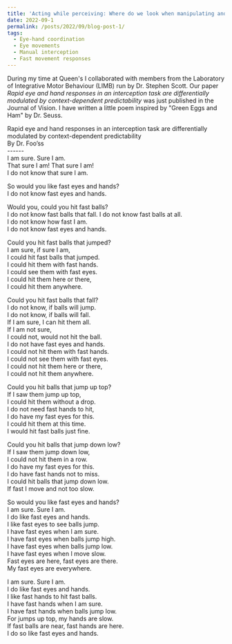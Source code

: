```yaml
---
title: 'Acting while perceiving: Where do we look when manipulating and monitoring the environment in parallel?'
date: 2022-09-1
permalink: /posts/2022/09/blog-post-1/
tags:
  - Eye-hand coordination
  - Eye movements
  - Manual interception
  - Fast movement responses
---
```


During my time at Queen's I collaborated with members from the Laboratory of Integrative Motor Behaviour (LIMB) run by Dr. Stephen Scott. Our paper  <i>Rapid eye and hand responses in an interception task are differentially modulated by context-dependent predictability</i> was just published in the Journal of Vision. I have written a little poem inspired by "Green Eggs and Ham" by Dr. Seuss.

Rapid eye and hand responses in an interception task are differentially modulated by context-dependent predictability <br/>
By Dr. Foo’ss <br/>
------ <br/>
I am sure. Sure I am. <br/>
That sure I am! That sure I am!  <br/>
I do not know that sure I am. <br/> 

So would you like fast eyes and hands? <br/>
I do not know fast eyes and hands. <br/>

Would you, could you hit fast balls? <br/>
I do not know fast balls that fall.
I do not know fast balls at all. <br/>
I do not know how fast I am. <br/>
I do not know fast eyes and hands. <br/>

Could you hit fast balls that jumped? <br/>
I am sure, if sure I am, <br/>
I could hit fast balls that jumped. <br/>
I could hit them with fast hands. <br/>
I could see them with fast eyes. <br/>
I could hit them here or there, <br/>
I could hit them anywhere. <br/>

Could you hit fast balls that fall? <br/>
I do not know, if balls will jump. <br/>
I do not know, if balls will fall. <br/>
If I am sure, I can hit them all. <br/>
If I am not sure, <br/>
I could not, would not hit the ball. <br/>
I do not have fast eyes and hands. <br/>
I could not hit them with fast hands. <br/>
I could not see them with fast eyes. <br/>
I could not hit them here or there, <br/>
I could not hit them anywhere. <br/>

Could you hit balls that jump up top? <br/>
If I saw them jump up top, <br/>
I could hit them without a drop. <br/>
I do not need fast hands to hit, <br/>
I do have my fast eyes for this. <br/>
I could hit them at this time. <br/>
I would hit fast balls just fine. <br/>

Could you hit balls that jump down low? <br/>
If I saw them jump down low, <br/>
I could not hit them in a row. <br/>
I do have my fast eyes for this. <br/>
I do have fast hands not to miss. <br/>
I could hit balls that jump down low. <br/>
If fast I move and not too slow. <br/>

So would you like fast eyes and hands? <br/>
I am sure. Sure I am. <br/>
I do like fast eyes and hands. <br/>
I like fast eyes to see balls jump. <br/>
I have fast eyes when I am sure. <br/>
I have fast eyes when balls jump high. <br/>
I have fast eyes when balls jump low. <br/>
I have fast eyes when I move slow. <br/>
Fast eyes are here, fast eyes are there. <br/>
My fast eyes are everywhere. <br/>

I am sure. Sure I am. <br/>
I do like fast eyes and hands. <br/>
I like fast hands to hit fast balls. <br/>
I have fast hands when I am sure. <br/>
I have fast hands when balls jump low. <br/>
For jumps up top, my hands are slow. <br/>
If fast balls are near, fast hands are here. <br/>
I do so like fast eyes and hands. <br/>
